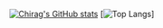 [![Chirag's GitHub stats](https://github-readme-stats.vercel.app/api?username=PRONGS-CHIRAG)](https://github.com/anuraghazra/github-readme-stats)
[![Top Langs](https://github-readme-stats.vercel.app/api/top-langs/?username=PRONGS-CHIRAG)]

